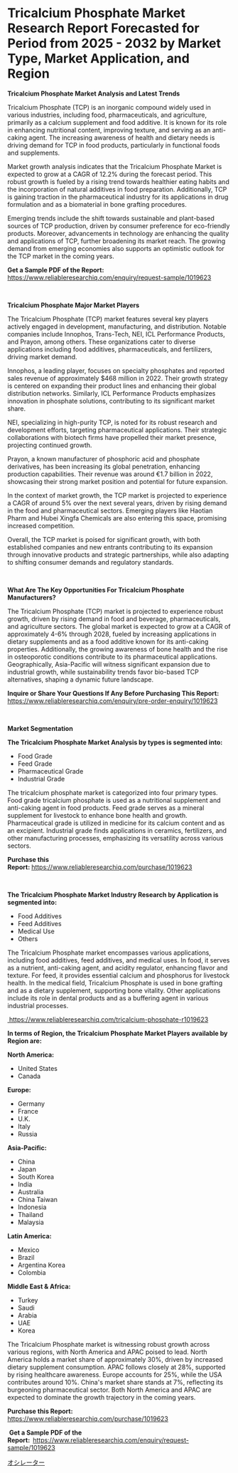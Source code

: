 <p><h1>Tricalcium Phosphate Market Research Report Forecasted for Period from 2025 -  2032 by Market Type, Market Application, and Region</h1></p><p><strong>Tricalcium Phosphate Market Analysis and Latest Trends</strong></p>
<p><p>Tricalcium Phosphate (TCP) is an inorganic compound widely used in various industries, including food, pharmaceuticals, and agriculture, primarily as a calcium supplement and food additive. It is known for its role in enhancing nutritional content, improving texture, and serving as an anti-caking agent. The increasing awareness of health and dietary needs is driving demand for TCP in food products, particularly in functional foods and supplements.</p><p>Market growth analysis indicates that the Tricalcium Phosphate Market is expected to grow at a CAGR of 12.2% during the forecast period. This robust growth is fueled by a rising trend towards healthier eating habits and the incorporation of natural additives in food preparation. Additionally, TCP is gaining traction in the pharmaceutical industry for its applications in drug formulation and as a biomaterial in bone grafting procedures.</p><p>Emerging trends include the shift towards sustainable and plant-based sources of TCP production, driven by consumer preference for eco-friendly products. Moreover, advancements in technology are enhancing the quality and applications of TCP, further broadening its market reach. The growing demand from emerging economies also supports an optimistic outlook for the TCP market in the coming years.</p></p>
<p><strong>Get a Sample PDF of the Report:&nbsp;</strong> <a href="https://www.reliableresearchiq.com/enquiry/request-sample/1019623?utm_campaign=2185&utm_medium=2&utm_source=Github&utm_content=ia&utm_term=30012025&utm_id=tricalcium-phosphate">https://www.reliableresearchiq.com/enquiry/request-sample/1019623</a></p>
<p>&nbsp;</p>
<p><strong>Tricalcium Phosphate Major Market Players</strong></p>
<p><p>The Tricalcium Phosphate (TCP) market features several key players actively engaged in development, manufacturing, and distribution. Notable companies include Innophos, Trans-Tech, NEI, ICL Performance Products, and Prayon, among others. These organizations cater to diverse applications including food additives, pharmaceuticals, and fertilizers, driving market demand.</p><p>Innophos, a leading player, focuses on specialty phosphates and reported sales revenue of approximately $468 million in 2022. Their growth strategy is centered on expanding their product lines and enhancing their global distribution networks. Similarly, ICL Performance Products emphasizes innovation in phosphate solutions, contributing to its significant market share.</p><p>NEI, specializing in high-purity TCP, is noted for its robust research and development efforts, targeting pharmaceutical applications. Their strategic collaborations with biotech firms have propelled their market presence, projecting continued growth.</p><p>Prayon, a known manufacturer of phosphoric acid and phosphate derivatives, has been increasing its global penetration, enhancing production capabilities. Their revenue was around €1.7 billion in 2022, showcasing their strong market position and potential for future expansion. </p><p>In the context of market growth, the TCP market is projected to experience a CAGR of around 5% over the next several years, driven by rising demand in the food and pharmaceutical sectors. Emerging players like Haotian Pharm and Hubei Xingfa Chemicals are also entering this space, promising increased competition.</p><p>Overall, the TCP market is poised for significant growth, with both established companies and new entrants contributing to its expansion through innovative products and strategic partnerships, while also adapting to shifting consumer demands and regulatory standards.</p></p>
<p>&nbsp;</p>
<p><strong>What Are The Key Opportunities For Tricalcium Phosphate Manufacturers?</strong></p>
<p><p>The Tricalcium Phosphate (TCP) market is projected to experience robust growth, driven by rising demand in food and beverage, pharmaceuticals, and agriculture sectors. The global market is expected to grow at a CAGR of approximately 4-6% through 2028, fueled by increasing applications in dietary supplements and as a food additive known for its anti-caking properties. Additionally, the growing awareness of bone health and the rise in osteoporotic conditions contribute to its pharmaceutical applications. Geographically, Asia-Pacific will witness significant expansion due to industrial growth, while sustainability trends favor bio-based TCP alternatives, shaping a dynamic future landscape.</p></p>
<p><strong>Inquire or Share Your Questions If Any Before Purchasing This Report:</strong> <a href="https://www.reliableresearchiq.com/enquiry/pre-order-enquiry/1019623?utm_campaign=2185&utm_medium=2&utm_source=Github&utm_content=ia&utm_term=30012025&utm_id=tricalcium-phosphate">https://www.reliableresearchiq.com/enquiry/pre-order-enquiry/1019623</a></p>
<p>&nbsp;</p>
<p><strong>Market Segmentation</strong></p>
<p><strong>The Tricalcium Phosphate Market Analysis by types is segmented into:</strong></p>
<p><ul><li>Food Grade</li><li>Feed Grade</li><li>Pharmaceutical Grade</li><li>Industrial Grade</li></ul></p>
<p><p>The tricalcium phosphate market is categorized into four primary types. Food grade tricalcium phosphate is used as a nutritional supplement and anti-caking agent in food products. Feed grade serves as a mineral supplement for livestock to enhance bone health and growth. Pharmaceutical grade is utilized in medicine for its calcium content and as an excipient. Industrial grade finds applications in ceramics, fertilizers, and other manufacturing processes, emphasizing its versatility across various sectors.</p></p>
<p><strong>Purchase this Report:&nbsp;</strong><a href="https://www.reliableresearchiq.com/purchase/1019623?utm_campaign=2185&utm_medium=2&utm_source=Github&utm_content=ia&utm_term=30012025&utm_id=tricalcium-phosphate">https://www.reliableresearchiq.com/purchase/1019623</a></p>
<p>&nbsp;</p>
<p><strong>The Tricalcium Phosphate Market Industry Research by Application is segmented into:</strong></p>
<p><ul><li>Food Additives</li><li>Feed Additives</li><li>Medical Use</li><li>Others</li></ul></p>
<p><p>The Tricalcium Phosphate market encompasses various applications, including food additives, feed additives, and medical uses. In food, it serves as a nutrient, anti-caking agent, and acidity regulator, enhancing flavor and texture. For feed, it provides essential calcium and phosphorus for livestock health. In the medical field, Tricalcium Phosphate is used in bone grafting and as a dietary supplement, supporting bone vitality. Other applications include its role in dental products and as a buffering agent in various industrial processes.</p></p>
<p><a href="https://www.reliableresearchiq.com/tricalcium-phosphate-r1019623?utm_campaign=2185&utm_medium=2&utm_source=Github&utm_content=ia&utm_term=30012025&utm_id=tricalcium-phosphate">&nbsp;https://www.reliableresearchiq.com/tricalcium-phosphate-r1019623</a></p>
<p><strong>In terms of Region, the Tricalcium Phosphate Market Players available by Region are:</strong></p>
<p>
    <p> <strong> North America: </strong>
        <ul>
            <li>United States</li>
            <li>Canada</li>
        </ul>
        </p> 
    <p> <strong> Europe: </strong>
        <ul>
            <li>Germany</li>
            <li>France</li>
            <li>U.K.</li>
            <li>Italy</li>
            <li>Russia</li>
        </ul>
        </p> 
    <p> <strong> Asia-Pacific: </strong>
        <ul>
            <li>China</li>
            <li>Japan</li>
            <li>South Korea</li>
            <li>India</li>
            <li>Australia</li>
            <li>China Taiwan</li>
            <li>Indonesia</li>
            <li>Thailand</li>
            <li>Malaysia</li>
        </ul>
        </p> 
    <p> <strong> Latin America: </strong>
        <ul>
            <li>Mexico</li>
            <li>Brazil</li>
            <li>Argentina Korea</li>
            <li>Colombia</li>
        </ul>
        </p> 
    <p> <strong> Middle East & Africa: </strong>
        <ul>
            <li>Turkey</li>
            <li>Saudi</li>
            <li>Arabia</li>
            <li>UAE</li>
            <li>Korea</li>
        </ul>
    </p>
    </p>
<p><p>The Tricalcium Phosphate market is witnessing robust growth across various regions, with North America and APAC poised to lead. North America holds a market share of approximately 30%, driven by increased dietary supplement consumption. APAC follows closely at 28%, supported by rising healthcare awareness. Europe accounts for 25%, while the USA contributes around 10%. China's market share stands at 7%, reflecting its burgeoning pharmaceutical sector. Both North America and APAC are expected to dominate the growth trajectory in the coming years.</p></p>
<p><strong>Purchase this Report: </strong><a href="https://www.reliableresearchiq.com/purchase/1019623?utm_campaign=2185&utm_medium=2&utm_source=Github&utm_content=ia&utm_term=30012025&utm_id=tricalcium-phosphate">https://www.reliableresearchiq.com/purchase/1019623</a></p>
<p>&nbsp;<strong>Get a Sample PDF of the Report:&nbsp;&nbsp;</strong><a href="https://www.reliableresearchiq.com/enquiry/request-sample/1019623?utm_campaign=2185&utm_medium=2&utm_source=Github&utm_content=ia&utm_term=30012025&utm_id=tricalcium-phosphate">https://www.reliableresearchiq.com/enquiry/request-sample/1019623</a></p>
<p><strong></strong></p>
<p><p><a href="https://github.com/mohamedbakry57/Market-Research-Report-List-6/blob/main/816919634530.md?utm_campaign=2185&utm_medium=2&utm_source=Github&utm_content=ia&utm_term=30012025&utm_id=tricalcium-phosphate">オシレーター</a></p></p>